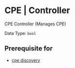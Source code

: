 # CPE | Controller

CPE Controller (Manages CPE)

Data Type: `bool`

## Prerequisite for

- [cpe discovery](../../../../admin/reference/discovery/box/cpe.md)
